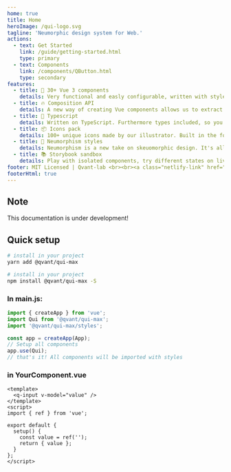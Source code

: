 ```yaml
---
home: true
title: Home
heroImage: /qui-logo.svg
tagline: 'Neumorphic design system for Web.'
actions:
  - text: Get Started
    link: /guide/getting-started.html
    type: primary
  - text: Components
    link: /components/QButton.html
    type: secondary
features:
  - title: 🔩 30+ Vue 3 components
    details: Very functional and easly configurable, written with style guide for Vue-specific code, as well as plugins, helpers & hooks.
  - title: 🔥 Composition API
    details: A new way of creating Vue components allows us to extract repeatable parts of the interface coupled with its functionality into reusable pieces of code.
  - title: 🔑 Typescript
    details: Written on TypeScript. Furthermore types included, so you can import it in your projects from our lib.
  - title: 📦 Icons pack
    details: 100+ unique icons made by our illustrator. Built in the font, being used by css classes.
  - title: 🥷 Neumorphism styles
    details: Neumorphism is a new take on skeuomorphic design. It's all about subtle contrast and solid colors.
  - title: 📚 Storybook sandbox
    details: Play with isolated components, try different states on live.
footer: MIT Licensed | Qvant-lab <br><br><a class="netlify-link" href="https://www.netlify.com"><img src="https://www.netlify.com/img/global/badges/netlify-color-accent.svg"] alt="Deploys by Netlify" /></a>
footerHtml: true
---
```


## Note

This documentation is under development!

## Quick setup

<CodeGroup>
  <CodeGroupItem title="YARN" active>

```bash
# install in your project
yarn add @qvant/qui-max
```

  </CodeGroupItem>
  <CodeGroupItem title="NPM">

```bash
# install in your project
npm install @qvant/qui-max -S
```

  </CodeGroupItem>
</CodeGroup>

### In main.js:

```js
import { createApp } from 'vue';
import Qui from '@qvant/qui-max';
import '@qvant/qui-max/styles';

const app = createApp(App);
// Setup all components
app.use(Qui);
// that's it! All components will be imported with styles
```

### in YourComponent.vue

```vue
<template>
  <q-input v-model="value" />
</template>
<script>
import { ref } from 'vue';

export default {
  setup() {
    const value = ref('');
    return { value };
  }
};
</script>
```
